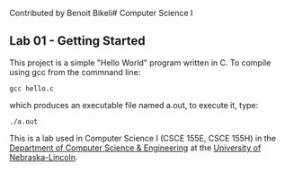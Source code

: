 Contributed by Benoit Bikeli# Computer Science I
## Lab 01 - Getting Started

This project is a simple "Hello World" program written in C.
To compile using gcc from the commnand line:

`gcc hello.c`

which produces an executable file named a.out, to execute it, type:

`./a.out`

This is a lab used in Computer Science I (CSCE 155E, CSCE 155H) in the [Department of Computer Science & Engineering](https://cse.unl.edu) at the [University of Nebraska-Lincoln](https://unl.edu).
